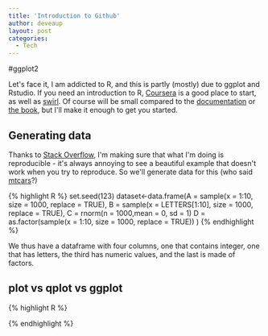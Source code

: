 ```yaml
---
title: 'Introduction to Github'
author: deveaup
layout: post
categories:
  - Tech
---
```


#ggplot2

Let's face it, I am addicted to R, and this is partly (mostly) due to ggplot and Rstudio. <!--more-->
If you need an introduction to R, [Coursera](https://www.coursera.org/learn/r-programming) is a good place to start, as well as [swirl](http://swirlstats.com/). 
Of course will be small compared to the [documentation](http://docs.ggplot2.org/current/index.html) or [the book](http://ggplot2.org/book/), but I'll make it enough to get you started. 

## Generating data

Thanks to [Stack Overflow](http://stackoverflow.com/a/5963610/5779570), I'm making sure that what I'm doing is reproducible - it's always annoying to see a beautiful example that doesn't work when you try to reproduce.
So we'll generate data for this (who said [mtcars](https://stat.ethz.ch/R-manual/R-devel/library/datasets/html/mtcars.html)?)

{% highlight R %}
set.seed(123)
dataset<-data.frame(A = sample(x = 1:10, size = 1000, replace = TRUE),
					B = sample(x = LETTERS[1:10], size = 1000, replace = TRUE),
					C = rnorm(n = 1000,mean = 0, sd = 1)
					D = as.factor(sample(x = 1:10, size = 1000, replace = TRUE))
					)
{% endhighlight %}

We thus have a dataframe with four columns, one that contains integer, one that has letters, the third has numeric values, and the last is made of factors.

## plot vs qplot vs ggplot


{% highlight R %}

{% endhighlight %}
